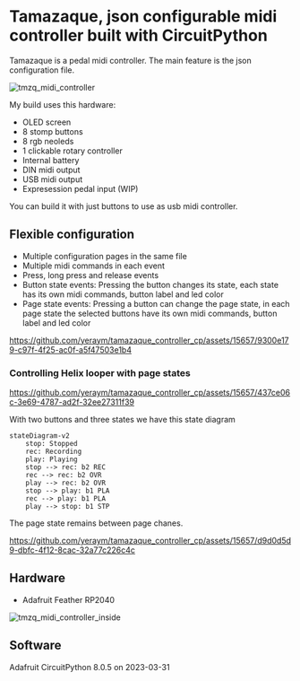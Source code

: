 # Tamazaque, json configurable midi controller built with CircuitPython

Tamazaque is a pedal midi controller. The main feature is the json configuration file.

![tmzq_midi_controller](https://github.com/yeraym/tamazaque_controller_cp/assets/15657/b1c3af25-ba16-49cc-abce-f1358898b884)

My build uses this hardware:
* OLED screen
* 8 stomp buttons
* 8 rgb neoleds
* 1 clickable rotary controller
* Internal battery
* DIN midi output
* USB midi output
* Expresession pedal input (WIP)

You can build it with just buttons to use as usb midi controller.

## Flexible configuration

* Multiple configuration pages in the same file
* Multiple midi commands in each event
* Press, long press and release events
* Button state events: Pressing the button changes its state, each state has its own midi commands, button label and led color
* Page state events: Pressing a button can change the page state, in each page state the selected buttons have its own midi commands, button label and led color


https://github.com/yeraym/tamazaque_controller_cp/assets/15657/9300e179-c97f-4f25-ac0f-a5f47503e1b4



### Controlling Helix looper with page states


https://github.com/yeraym/tamazaque_controller_cp/assets/15657/437ce06c-3e69-4787-ad2f-32ee27311f39

With two buttons and three states we have this state diagram

```mermaid
stateDiagram-v2
    stop: Stopped
    rec: Recording
    play: Playing
    stop --> rec: b2 REC
    rec --> rec: b2 OVR
    play --> rec: b2 OVR
    stop --> play: b1 PLA
    rec --> play: b1 PLA
    play --> stop: b1 STP
```


The page state remains between page chanes.

https://github.com/yeraym/tamazaque_controller_cp/assets/15657/d9d0d5d9-dbfc-4f12-8cac-32a77c226c4c




## Hardware

* Adafruit Feather RP2040

![tmzq_midi_controller_inside](https://github.com/yeraym/tamazaque_controller_cp/assets/15657/5aabd8ad-6b75-4e17-8656-d9592093e974)

 ## Software
 
 Adafruit CircuitPython 8.0.5 on 2023-03-31
